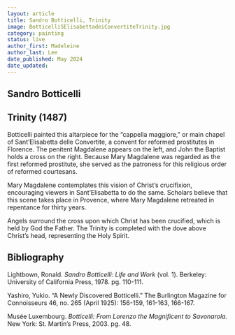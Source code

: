 ```yaml
---
layout: article
title: Sandro Botticelli, Trinity
image: BotticelliSElisabettadeiConvertiteTrinity.jpg
category: painting
status: live
author_first: Madeleine 
author_last: Lee
date_published: May 2024
date_updated:
---
```


## Sandro Botticelli
## Trinity (1487)

Botticelli painted this altarpiece for the “cappella maggiore,” or main chapel of Sant’Elisabetta delle Convertite, a convent for reformed prostitutes in Florence. The penitent Magdalene appears on the left, and John the Baptist holds a cross on the right. Because Mary Magdalene was regarded as the first reformed prostitute, she served as the patroness for this religious order of reformed courtesans.  

 

Mary Magdalene contemplates this vision of Christ’s crucifixion, encouraging viewers in Sant’Elisabetta to do the same. Scholars believe that this scene takes place in Provence, where Mary Magdalene retreated in repentance for thirty years. 

 

Angels surround the cross upon which Christ has been crucified, which is held by God the Father. The Trinity is completed with the dove above Christ’s head, representing the Holy Spirit.  
 
## Bibliography 
Lightbown, Ronald. *Sandro Botticelli: Life and Work* (vol. 1). Berkeley: University of California Press, 1978. pg. 110-111. 

Yashiro, Yukio. “A Newly Discovered Botticelli.” The Burlington Magazine for Connoisseurs 46, no. 265 (April 1925): 156-159, 161-163, 166-167. 

 
Musée Luxembourg. *Botticelli: From Lorenzo the Magnificent to Savonarola.* New York: St. Martin’s Press, 2003. pg. 48. 
